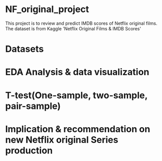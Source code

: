 # NF_original_project
This project is to review and predict IMDB scores of Netflix original films. The dataset is from Kaggle 'Netflix Original Films &amp; IMDB Scores'


# Datasets




# EDA Analysis & data visualization




# T-test(One-sample, two-sample, pair-sample)




# Implication & recommendation on new Netflix original Series production

